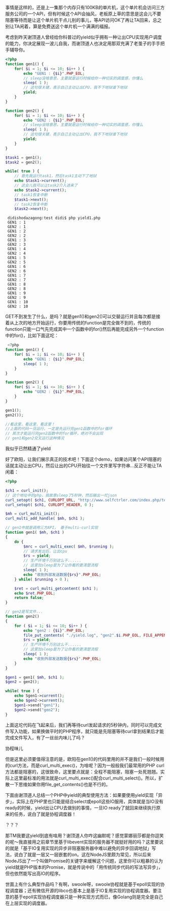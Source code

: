 事情是这样的，还是上一集那个内存只有100KB的单片机，这个单片机会访问三方服务公司的一个API，但有时候这个API会抽风，老板原上草的意思是这会儿不要阻塞等待而是让这个单片机干点儿别的事儿，等API访问OK了再让TA回来，总之别让TA闲着，算是免费送这个单片机一个满满的福报。

考虑到昨天谢顶道人曾经给你科普过的yield似乎拥有一种让出CPU实现用户调度的能力，你决定展现一波儿自我，而谢顶道人也决定用那双充满了老茧子的手手把手辅导你。

```php
<?php
function gen1() {
	for( $i = 1; $i <= 10; $i++ ) {
		echo "GEN1 : {$i}".PHP_EOL;
		// sleep没啥意思，主要就是运行时候给你一种切实的调度感，你懂么
		sleep( 1 );
		// 这句很关键，表示自己主动让出CPU，我不下地狱谁下地狱
		yield;
	}
}

function gen2() {
	for( $i = 1; $i <= 10; $i++ ) {
		echo "GEN2 : {$i}".PHP_EOL;
		// sleep没啥意思，主要就是运行时候给你一种切实的调度感，你懂么
		sleep( 1 );
		// 这句很关键，表示自己主动让出CPU，我不下地狱谁下地狱
		yield;
	}
}

$task1 = gen1();
$task2 = gen2();

while( true ) {
	// 首先我运行task1，然后task1主动下了地狱
	echo $task1->current();
	// 这会儿我可以让task2介入进来了
	echo $task2->current();
	// task1恢复中断
	$task1->next();
	// task2恢复中断
	$task2->next();
```

```shell
 didishodazagong:test didi$ php yield1.php
 GEN1 : 1
 GEN2 : 1
 GEN1 : 2
 GEN2 : 2
 GEN1 : 3
 GEN2 : 3
 GEN1 : 4
 GEN2 : 4
 GEN1 : 5
 GEN2 : 5
 GEN1 : 6
 GEN2 : 6
 GEN1 : 7
 GEN2 : 7
 GEN1 : 8
 GEN2 : 8
 GEN1 : 9
 GEN2 : 9
 GEN1 : 10
 GEN2 : 10
```

GET不到发生了什么，是吗？就是gen1()和gen2()可以交替运行并且每次都是接着从上次的地方开始运行，你要用传统的function是完全做不到的，传统的function只能一口气先完成其中一个函数中的for()然后再能完成另外一个function中的for()，比如下面这坨：

```php
 <?php
function gen1() {
	for( $i = 1; $i <= 10; $i++ ) {
		echo "GEN1 : {$i}".PHP_EOL;
		sleep( 1 );
	}
}

function gen2() {
	for( $i = 1; $i <= 10; $i++ ) {
		echo "GEN2 : {$i}".PHP_EOL;
	}
}

gen1();
gen2());

//看这里，看这里，看这里！
//上面的代码一旦运行，一定是先运行完gen1函数中的for循环
// 其次才能运行完gen2函数中的for循环，绝对不会出现
// gen1和gen2交叉运行这种情况
```

我似乎已然精通了yield

好了欧阳，让我们展示真正的技术吧！下面这个demo，如果访问某个API阻塞的话就主动让出CPU，然后让出的CPU开始往一个文件里写字符串...反正不能让TA闲着：

```php
<?php

$ch1 = curl_init();
// 这个地址中的php，我故意sleep了5秒钟，然后输出一坨json
curl_setopt( $ch1, CURLOPT_URL, "http://www.selfctrler.com/index.php/test/test1" );
curl_setopt( $ch1, CURLOPT_HEADER, 0 );

$mh = curl_multi_init();
curl_multi_add_handle( $mh, $ch1 );

// gen1中就是调用三方API， 基于multi-curl实现
function gen1( $mh, $ch1 )
{
	do {
		$mrc = curl_multi_exec( $mh, $running );
		// 请求发出后，让出cpu
		$rs = yield;
		// 生产环境千万别这么干......
		// 这里加sleep是为了让你看的更清楚流程
		sleep( 1 );
		echo "收到外部发送数据{$rs}".PHP_EOL;
	} while( $running > 0 );

	$ret = curl_multi_getcontent( $ch1 );
	echo $ret.PHP_EOL;
	return false;
}

// gen2是写文件...
function gen2()
{
	for ( $i = 1; $i <= 10; $i++ ) {
		echo "gen2 : {$i}".PHP_EOL;
		file_put_contents( "./yield.log", "gen2".$i.PHP_EOL, FILE_APPEND );
		$rs = yield;
		// 生产环境千万别这么干......
		// 这里加sleep是为了让你看的更清楚流程
		sleep( 1 );
		echo "收到外部发送数据{$rs}".PHP_EOL;
	}
}

$gen1 = gen1( $mh, $ch1 );
$gen2 = gen2();

while( true ) {
	echo Sgen1->current();
	echo $gen2->current();
	$gen1->send("gen1");
	$gen2->send("gen2");
}
```

上面这坨代码在飞起来后，我们再等待curl发起请求的5秒钟内，同时可以完成文件写入功能，如果换做平时的PHP程序，就只能是先阻塞等待curl拿到结果后才能完成文件写入，有了一丝丝内味儿了吗？

协程味儿

但是这里必须要值得注意的是，欧阳在gen1()的代码里用的并不是我们一般时候用的curl方法，而是curl_multi_exec()，为啥呢？因为一般般我们最常用的PHP curl方法都是阻塞的，这很致命，这里要点就是：全程不能阻塞，阻塞一处死翘翘。实际上这里最标准的用法就是curl_multi_exec()配合curl_multi_select()。所以，扩散一下思维如果你用file_get_contents()也是不行的。

下面由谢顶道人总结一个PHP中yield的典型使用方法：如果要使用yield实现「异步」，实际上在PHP里也只能是结合select或epoll这些IO服用，具体就是当IO没有ready的时候，yield出让CPU去做别的事情，一旦IO ready了就回来继续执行原来的任务，说白了就是协程调度器！

？？？

那TM我要这yield到底有啥用？谢顶道人你咋这幽默呢？感觉蒙娜丽莎都是你逗笑的呢～我直接用之前章节里基于libevent实现的服务器不就挺好用的吗？这里要说的就是「基于IO复用实现的异步非阻塞服务器中难以避免的异步回调地狱」写法，说白了就是一层又一层嵌套的on。这在NodeJS里颇为常见，所以后来NodeJS出了一个叫做Promise的关键字来缓解这个问题，这里你可以粗暴的认为yield就是PHP版本的Promise，就是传说中的「用传统同步代码的写法写异步」，但也依然能写出高IO的程序。

世面上有什么典型作品吗？有啊，swoole呀，swoole协程就是基于epoll实现的协程调度器；还有微信开源的libco也基本上是基于IO复用实现的协程调度器。要注意的基于epoll实现协程调度器只是一种实现方式而已，像Golang则是完全是自己在上层实现的调度器。